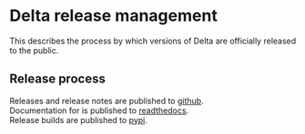 # Delta release management

This describes the process by which versions of Delta are officially released to the public.


## Release process

Releases and release notes are published to [github](https://github.com/Delta-ML/delta/releases/).  
Documentation for is published to [readthedocs](https://delta-didi.readthedocs.io/en/latest/).  
Release builds are published to [pypi](https://pypi.org/project/delta-nlp/).

